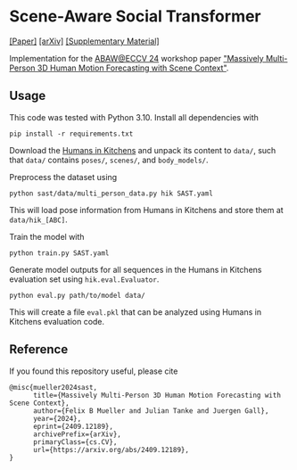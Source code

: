 # Scene-Aware Social Transformer

[[Paper]](https://arxiv.org/pdf/2409.12189) [[arXiv]](https://arxiv.org/abs/2409.12189) [[Supplementary Material]](https://owncloud.gwdg.de/index.php/s/dLwoEnW2CSnsFT9)

Implementation for the [ABAW@ECCV 24](https://affective-behavior-analysis-in-the-wild.github.io/7th/) workshop paper ["Massively Multi-Person 3D Human Motion Forecasting with Scene Context"](https://arxiv.org/pdf/2409.12189).

## Usage

This code was tested with Python 3.10. Install all dependencies with

```
pip install -r requirements.txt
```

Download the [Humans in Kitchens](https://github.com/jutanke/hik/tree/main) and unpack its content to `data/`, such that `data/` contains `poses/`, `scenes/`, and `body_models/`.

Preprocess the dataset using

```
python sast/data/multi_person_data.py hik SAST.yaml 
```

This will load pose information from Humans in Kitchens and store them at `data/hik_[ABC]`.

Train the model with 

```
python train.py SAST.yaml
```

Generate model outputs for all sequences in the Humans in Kitchens evaluation set using `hik.eval.Evaluator`.

```
python eval.py path/to/model data/
```

This will create a file `eval.pkl` that can be analyzed using Humans in Kitchens evaluation code.

## Reference

If you found this repository useful, please cite

```
@misc{mueller2024sast,
      title={Massively Multi-Person 3D Human Motion Forecasting with Scene Context}, 
      author={Felix B Mueller and Julian Tanke and Juergen Gall},
      year={2024},
      eprint={2409.12189},
      archivePrefix={arXiv},
      primaryClass={cs.CV},
      url={https://arxiv.org/abs/2409.12189}, 
}
```
